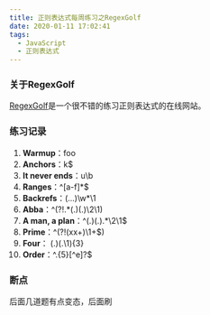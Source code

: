 ```yaml
---
title: 正则表达式每周练习之RegexGolf
date: 2020-01-11 17:02:41
tags:
  - JavaScript
  - 正则表达式
---
```




### 关于RegexGolf

[RegexGolf](https://alf.nu/RegexGolf)是一个很不错的练习正则表达式的在线网站。

### 练习记录

1. **Warmup**：foo
2. **Anchors**：k$
3. **It never ends**：u\b
4. **Ranges**：^[a-f]*$
5. **Backrefs**：(...)\w*\1
6. **Abba**：^(?!.*(.)(.)\2\1)
7. **A man, a plan**：^(.)(.).*\2\1$
8. **Prime**：^(?!(xx+)\1+$)
9. **Four**： (.)(.\1){3}
10. **Order**：^.{5}[\^e]?$

### 断点

后面几道题有点变态，后面刷

